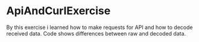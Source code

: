 # ApiAndCurlExercise
By this exercise i learned how to make requests for API and how to decode received data.
Code shows differences between raw and decoded data.
